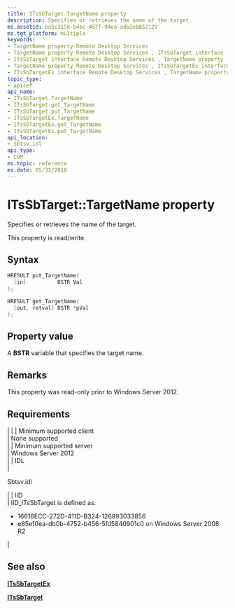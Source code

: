 ```yaml
---
title: ITsSbTarget TargetName property
description: Specifies or retrieves the name of the target.
ms.assetid: ba5c3158-b4bc-457f-94ea-adb2e0852129
ms.tgt_platform: multiple
keywords:
- TargetName property Remote Desktop Services
- TargetName property Remote Desktop Services , ITsSbTarget interface
- ITsSbTarget interface Remote Desktop Services , TargetName property
- TargetName property Remote Desktop Services , ITsSbTargetEx interface
- ITsSbTargetEx interface Remote Desktop Services , TargetName property
topic_type:
- apiref
api_name:
- ITsSbTarget.TargetName
- ITsSbTarget.get_TargetName
- ITsSbTarget.put_TargetName
- ITsSbTargetEx.TargetName
- ITsSbTargetEx.get_TargetName
- ITsSbTargetEx.put_TargetName
api_location:
- Sbtsv.idl
api_type:
- COM
ms.topic: reference
ms.date: 05/31/2018
---
```


# ITsSbTarget::TargetName property

Specifies or retrieves the name of the target.

This property is read/write.

## Syntax


```C++
HRESULT put_TargetName(
  [in]          BSTR Val
);

HRESULT get_TargetName(
  [out, retval] BSTR *pVal
);
```



## Property value

A **BSTR** variable that specifies the target name.

## Remarks

This property was read-only prior to Windows Server 2012.

## Requirements




| 
|
| Minimum supported client<br /> | None supported<br /> | 
| Minimum supported server<br /> | Windows Server 2012<br /> | 
| IDL<br /> | <dl><dt>Sbtsv.idl</dt></dl> | 
| IID<br /> | IID_ITsSbTarget is defined as:<ul><li>16616ECC-272D-411D-B324-126893033856</li><li>e85e10ea-db0b-4752-b456-5fd5840901c0 on Windows Server 2008 R2</li></ul> | 




## See also

<dl> <dt>

[**ITsSbTargetEx**](itssbtargetex.md)
</dt> <dt>

[**ITsSbTarget**](/windows/desktop/api/sbtsv/nn-sbtsv-itssbtarget)
</dt> </dl>

 

 





